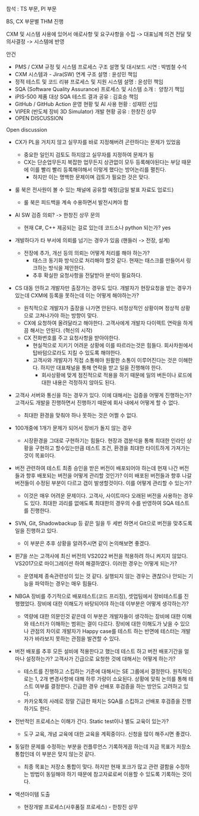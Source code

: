 참석 : TS 부문, PI 부문

BS, CX 부문별 THM 진행

CXM 및 시스템 사용에 있어서 애로사항 및 요구사항을 수집
-> 대표님께 의견 전달 및 의사결정
-> 시스템에 반영

안건
- PMS / CXM 규정 및 시스템 프로세스 구조 설명 및 대시보드 시연 : 박범철 수석
- CXM 시스템과 - Jira(SW) 연계 구조 설명 : 윤성민 책임
- 정적 테스트 및 코드 리뷰 프로세스 및 지원 시스템 설명 : 윤성민 책임
- SQA (Software Quality Assurance) 프로세스 및 시스템 소개 :  양창기 책임 
- iPIS-500 제품 대상 SQA 테스트 결과 공유 : 김효승 책임
- GitHub / GitHub Action 운영 현황 및 AI 사용 현황 : 성재민 선임
- VIPER (반도체 장비 3D Simulator) 개발 현황 공유 : 한창진 상무
- OPEN DISCUSSION

Open discussion
- CX가 PL을 거치지 않고 실무자를 바로 지정해버려 곤란하다는 문제가 있었음
	- 중요한 일인지 검토도 하지않고 실무자를 지정하여 문제가 됨
	- CX는 단순업무든지 복잡한 업무든지 상관없이 모두 등록해야된다는 부담 때문에 이를 빨리 빨리 등록해야해서 이렇게 했다는 방어논리를 펼친다.
		- 하지만 이는 명백한 문제이며 검토가 필요한 것은 맞다.
- 룰 북은 전사원이 볼 수 있는 채널에 공유할 예정(금일 발표 자료도 업로드)
	- 룰 북은 피드백을 계속 수용하면서 발전시켜야 함
- AI SW 검증 의뢰? -> 한창진 상무 문의
	- 현재 C#, C++ 제공되는 걸로 있는데 코드소나 python 되는가? yes
- 개발하다가 타 부서에 의뢰를 넘기는 경우가 있음 (핸들러 -> 전장, 설계)
	- 전장에 추가, 개선 등의 의뢰는 어떻게 처리를 해야 하는가?
		- 태스크 동기화 방식으로 처리해야 할것 같다. 현재는 태스크를 만들어서 링크하는 방식을 제안한다. 
		- 추후 확실한 요청사항을 전달받아 분석이 필요하다.
- CS 대동 안하고 개발자만 출장가는 경우도 있다. 개발자가 현장요청을 받는 경우가 있는데 CXM에 등록을 못하는데 이는 어떻게 해야하는가?
	- 원칙적으로 개발자가 출장을 나가면 안된다. 비정상적인 상황이며 정상적 상황으로 고쳐나가야 하는 방향이 맞다.
	- CX에 요청하여 올려달라고 해야한다. 고객사에게 개발자 다이렉트 연락을 하게끔 해서는 안된다. (혁신의 시작)
	- CX 전화번호를 주고 요청사항을 받아야한다.
		- 현실적으로 지키기 어려운 상황에 이를 따르라는것은 힘들다. 회사차원에서 탑바텀으로라도 지킬 수 있도록 해야한다.
		- 고객사와 개발자가 직접 소통해야 원활한 소통이 이루어진다는 것은 이해한다. 하지만 대표채널을 통해 연락을 받고 일을 진행해야 한다.
			- 회사상황에 맞게 점진적으로 적용을 하기 때문에 일의 버든이나 로드에 대한 내용은 걱정하지 않아도 된다.
- 고객사 서버와 통신을 하는 경우가 있다. 이에 대해서는 검증을 어떻게 진행하는가? 고객사도 개발을 진행하면서 진행하기 때문에 회사 내에서 어떻게 할 수 없다.
	- 최대한 환경을 맞춰야 하나 못하는 것은 어쩔 수 없다.
- 100개중에 1개가 문제가 되어서 장비가 돌지 않는 경우
	- 시장환경을 그대로 구현하기는 힘들다. 현장과 갭분석을 통해 최대한 인라인 상황을 구현하고 할수있는만큼 테스트 조건, 환경을 최대한 타이트하게 가져가는 것이 목표이다.
- 버전 관련하여 테스트 최종 승인을 받은 버전이 배포되어야 하는데 현재 나간 버전들과 향후 배포되는 버전을 어떻게 관리할 것인가? 이미 배포된 버전들과 향후 나갈 버전들이 수정된 부분이 다르고 갭이 발생할것이다. 이를 어떻게 관리할 수 있는가?
	- 이것은 매우 어려운 문제이다. 고객사, 사이트마다 오래된 버전을 사용하는 경우도 있다. 최대한 괴리를 없애도록 최대한의 경우의 수를 반영하여 SQA 테스트를 진행한다.
- SVN, Git, Shadowbackup 등 같은 일을 두 세번 하면서 Git으로 버전을 맞추도록 일을 진행하고 있다.
	- 이 부분은 추후 상황을 알려주시면 같이 논의해보면 좋겠다.
- 윈7을 쓰는 고객사에 최신 버전의 VS2022 버전을 적용하려 하니 켜지지 않았다. VS2017으로 마이그레이션 하여 해결하였다. 이러한 경우는 어떻게 되는가?
	- 운영체제 종속관련성이 있는 것 같다. 실행되지 않는 경우는 괜찮으나 안되는 기능을 파악하는 경우는 매우 힘들다. 
- NBGA 장비를 주기적으로 배포테스트(코드 프리징), 셋업팀에서 장비테스트를 진행했었다. 장비에 대한 이해도가 바탕되어야 하는데 이부분은 어떻게 생각하는가?
	- 역량에 대한 의문인것 같은데 이 부분은 개발자들이 생각하는 장비에 대한 이해와 테스터가 이해하는 범위는 결이 다르다. 장비에 대한 이해도가 낮을 수 있으나 관점의 차이로 개발자가 Happy case를 테스트 하는 반면에 테스터는 개발자가 바라보지 못하는 관점을 발견할 수 있다.
- 버전 배포를 추후 모든 설비에 적용한다고 했는데 테스트 하고 버전 배포기간을 얼마나 설정하는가? 고객사가 긴급으로 요청한 것에 대해서는 어떻게 하는가?
	- 테스트를 진행하고 스킵하는 기준에 대해서는 SE 그룹에서 결정한다. 원칙적으로는 1, 2개 변경사항에 대해 하루 가량이 소요된다. 상황에 맞춰 논의를 통해 테스트 여부를 결정한다. 긴급한 경우 선배포 후검증을 하는 방안도 고려하고 있다.
	- 카카오톡의 사례로 정말 긴급한 패치는 SQA를 스킵하고 선배포 후검증을 진행하기도 한다.
- 전반적인 프로세스는 이해가 간다. Static test이나 별도 교육이 있는가?
	- 도구 교육, 개념 교육에 대한 교육을 계획중이다. 신청을 많이 해주시면 좋겠다.
- 동일한 문제를 수정하는 부분을 컨플루언스 기록하게끔 하는데 지금 목표가 저장소 통합인데 이 부분은 맞지 않는것 같다.
	- 최종 목표는 저장소 통합이 맞다. 하지만 현재 포크가 많고 관련 결함을 수정하는 방법이 동일해야 하기 때문에 참고자료로써 이용할 수 있도록 기록하는 것이다.

- 액션아이템 도출
	- 현장개발 프로세스(사후품질 프로세스) - 한창진 상무